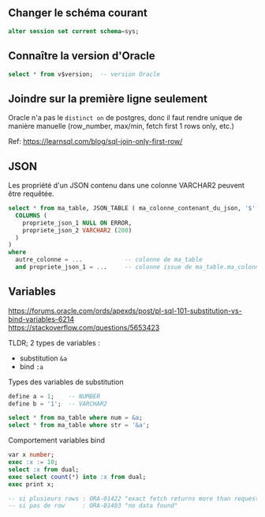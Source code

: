 ## Changer le schéma courant
```sql
alter session set current schema=sys;
```

## Connaître la version d'Oracle
```sql
select * from v$version;  -- version Oracle
```

## Joindre sur la première ligne seulement

Oracle n'a pas le `distinct on` de postgres, donc il faut rendre unique de manière manuelle (row_number, max/min, fetch first 1 rows only, etc.)

Ref: https://learnsql.com/blog/sql-join-only-first-row/

## JSON

Les propriété d'un JSON contenu dans une colonne VARCHAR2 peuvent être requêtée. 

```sql
select * from ma_table, JSON_TABLE ( ma_colonne_contenant_du_json, '$'
  COLUMNS (
    propriete_json_1 NULL ON ERROR,
    propriete_json_2 VARCHAR2 (200)
  )
)
where
  autre_colonne = ...            -- colonne de ma_table
  and propriete_json_1 = ...     -- colonne issue de ma_table.ma_colonne_contenant_du_json.propriete_json_1
```

## Variables
https://forums.oracle.com/ords/apexds/post/pl-sql-101-substitution-vs-bind-variables-6214 \
https://stackoverflow.com/questions/5653423

TLDR; 2 types de variables :
- substitution `&a`
- bind `:a`

Types des variables de substitution
```sql
define a = 1;    -- NUMBER
define b = '1';  -- VARCHAR2

select * from ma_table where num = &a;
select * from ma_table where str = '&a';
```

Comportement variables bind
```sql
var x number;
exec :x := 10;
select :x from dual;
exec select count(*) into :x from dual;
exec print x;

-- si plusieurs rows : ORA-01422 "exact fetch returns more than requested number of rows"
-- si pas de row     : ORA-01403 "no data found"
```
